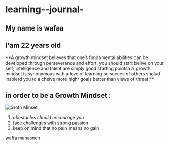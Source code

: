 # learning--journal-
## My name is wafaa 
## I'am 22 years old
**A growth mindset believes that one’s fundamental abilities can be developed through perseverance and effort. you should start belive on your self; intelligence and talent are simply good starting pointsa A growth mindset is synonymous with a love of learning.so succes of others sholud inspierd you to a cheive more highr goals better than  views of threat  **
## in order to be a Growth Mindset :
![Groth Minset](https://www.excelsior.edu/wp-content/uploads/sites/46/2017/03/Growth-Mindset-e1565799493145.png)
1. *obestacles should encourage you* 
2. face challenges with strong passion 
3. keep on mind that no pain means no gain 
 

 waffa mahasneh